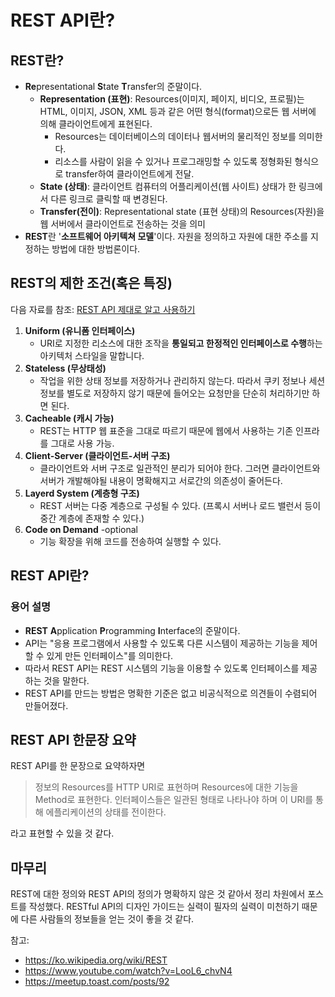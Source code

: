 # REST API란?

## REST란?

- **Re**presentational **S**tate **T**ransfer의 준말이다.
  - **Representation (표현)**: Resources(이미지, 페이지, 비디오, 프로필)는 HTML, 이미지, JSON, XML 등과 같은 어떤 형식(format)으로든 웹 서버에 의해 클라이언트에게 표현된다.
    - Resources는 데이터베이스의 데이터나 웹서버의 물리적인 정보를 의미한다.
    - 리소스를 사람이 읽을 수 있거나 프로그래밍할 수 있도록 정형화된 형식으로 transfer하여 클라이언트에게 전달.
  - **State (상태)**: 클라이언트 컴퓨터의 어플리케이션(웹 사이트) 상태가 한 링크에서 다른 링크로 클릭할 때 변경된다.
  - **Transfer(전이)**: Representational state (표현 상태)의 Resources(자원)을 웹 서버에서 클라이언트로 전송하는 것을 의미 
- **REST**란 '**소프트웨어 아키텍쳐 모델**'이다. 자원을 정의하고 자원에 대한 주소를 지정하는 방법에 대한 방법론이다.



## REST의 제한 조건(혹은 특징)

다음 자료를 참조: [REST API 제대로 알고 사용하기](https://meetup.toast.com/posts/92)

1. **Uniform (유니폼 인터페이스)**
   - URI로 지정한 리소스에 대한 조작을 **통일되고 한정적인 인터페이스로 수행**하는 아키텍처 스타일을 말합니다.
2. **Stateless (무상태성)**
   - 작업을 위한 상태 정보를 저장하거나 관리하지 않는다. 따라서 쿠키 정보나 세션 정보를 별도로 저장하지 않기 때문에 들어오는 요청만을 단순히 처리하기만 하면 된다.
3. **Cacheable (캐시 가능)**
   - REST는 HTTP 웹 표준을 그대로 따르기 때문에 웹에서 사용하는 기존 인프라를 그대로 사용 가능.
4. **Client-Server (클라이언트-서버 구조)**
   - 클라이언트와 서버 구조로 일관적인 분리가 되어야 한다. 그러면 클라이언트와 서버가 개발해야될 내용이 명확해지고 서로간의 의존성이 줄어든다.
5. **Layerd System (계층형 구조)**
   - REST 서버는 다중 계층으로 구성될 수 있다. (프록시 서버나 로드 밸런서 등이 중간 계층에 존재할 수 있다.)
6. **Code on Demand** -optional
   - 기능 확장을 위해 코드를 전송하여 실행할 수 있다.



## REST API란?

### 용어 설명

- **REST** **A**pplication **P**rogramming **I**nterface의 준말이다.
- API는 "응용 프로그램에서 사용할 수 있도록 다른 시스템이 제공하는 기능을 제어할 수 있게 만든 인터페이스"를 의미한다.
- 따라서 REST API는 REST 시스템의 기능을 이용할 수 있도록 인터페이스를 제공하는 것을 말한다.
- REST API를 만드는 방법은 명확한 기준은 없고 비공식적으로 의견들이 수렴되어 만들어졌다.



## REST API 한문장 요약

REST API를 한 문장으로 요약하자면 

> 정보의 Resources를 HTTP URI로 표현하며 Resources에 대한 기능을 Method로 표현한다. 인터페이스들은 일관된 형태로 나타나야 하며 이 URI를 통해 에플리케이션의 상태를 전이한다.

라고 표현할 수 있을 것 같다.



## 마무리

REST에 대한 정의와 REST API의 정의가 명확하지 않은 것 같아서 정리 차원에서 포스트를 작성했다. RESTful API의 디자인 가이드는 실력이 필자의 실력이 미천하기 때문에 다른 사람들의 정보들을 얻는 것이 좋을 것 같다.



참고: 

- https://ko.wikipedia.org/wiki/REST
- https://www.youtube.com/watch?v=LooL6_chvN4
- https://meetup.toast.com/posts/92

